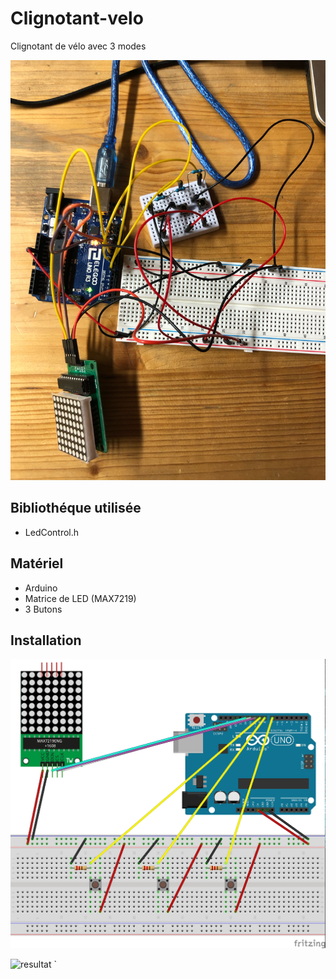 # Clignotant-velo
Clignotant de vélo avec 3 modes

![photo: ](photo1.jpg)

## **Bibliothéque utilisée**
+ LedControl.h

## **Matériel**
+ Arduino
+ Matrice de LED (MAX7219)
+ 3 Butons

## **Installation**

![schema : ](diagram.jpg)

![resultat](https://youtu.be/G3SG6fjiBdg)
`

